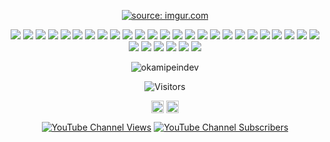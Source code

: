 

<p align=center><a href="https://imgur.com/XJpcu1U"><img src="https://i.imgur.com/mTjyVAq.png" title="source: imgur.com"  /></a></p>
<p align=center>
  <img src=https://img.shields.io/badge/C-00599C?style=for-the-badge&logo=c&logoColor=white >
 <img src=https://img.shields.io/badge/Python-FFD43B?style=for-the-badge&logo=python&logoColor=darkgreen >
 <img src=https://img.shields.io/badge/JavaScript-F7DF1E?style=for-the-badge&logo=javascript&logoColor=black>
 <img src=https://img.shields.io/badge/Node.js-339933?style=for-the-badge&logo=nodedotjs&logoColor=white >
 <img src=https://img.shields.io/badge/C%2B%2B-00599C?style=for-the-badge&logo=c%2B%2B&logoColor=white>
<!-- -- -->
<!--  --------- -->
 <img src=https://img.shields.io/badge/Numpy-777BB4?style=for-the-badge&logo=numpy&logoColor=white >
 <img src=https://img.shields.io/badge/Pandas-2C2D72?style=for-the-badge&logo=pandas&logoColor=white >
 <img src=https://img.shields.io/badge/Plotly-239120?style=for-the-badge&logo=plotly&logoColor=white >
 <img src=https://img.shields.io/badge/json-5E5C5C?style=for-the-badge&logo=json&logoColor=white >
 <img src=https://img.shields.io/badge/MariaDB-003545?style=for-the-badge&logo=mariadb&logoColor=white >
<!-- -------- -->
 <img src=https://img.shields.io/badge/npm-CB3837?style=for-the-badge&logo=npm&logoColor=white>
 <img src=https://img.shields.io/badge/Yarn-2C8EBB?style=for-the-badge&logo=yarn&logoColor=white >
 <img src=https://img.shields.io/badge/Jest-C21325?style=for-the-badge&logo=jest&logoColor=white >
<!--   ------ -->
<!--  <img src=https://img.shields.io/badge/RASPBERRY%20PI-C51A4A.svg?&style=for-the-badge&logo=raspberry%20pi&logoColor=white > -->
<!--   --------- -->
 <img src=https://img.shields.io/badge/Jupyter-F37626.svg?&style=for-the-badge&logo=Jupyter&logoColor=white >
 <img src=https://img.shields.io/badge/Markdown-000000?style=for-the-badge&logo=markdown&logoColor=whit >
<!-- --------- -->
 <img src=https://img.shields.io/badge/Selenium-43B02A?style=for-the-badge&logo=Selenium&logoColor=white >
<!--   ------- -->
 <img src=https://img.shields.io/badge/Jira-0052CC?style=for-the-badge&logo=Jira&logoColor=white >
 <img src=https://img.shields.io/badge/Heroku-430098?style=for-the-badge&logo=heroku&logoColor=white>
 <img src=https://img.shields.io/badge/Kibana-005571?style=for-the-badge&logo=Kibana&logoColor=white >
 <img src=https://img.shields.io/badge/Docker-2CA5E0?style=for-the-badge&logo=docker&logoColor=white >
 <img src=https://img.shields.io/badge/Git-F05032?style=for-the-badge&logo=git&logoColor=white >
 <img src=https://img.shields.io/badge/Bitbucket-330F63?style=for-the-badge&logo=bitbucket&logoColor=white >
<!--   ------- -->
 <img src=https://img.shields.io/badge/Linux-FCC624?style=for-the-badge&logo=linux&logoColor=black >
 <img src=https://img.shields.io/badge/Raspberry%20Pi-A22846?style=for-the-badge&logo=Raspberry%20Pi&logoColor=white>
<!--   ----- -->
 <img src=https://img.shields.io/badge/VIM-%2311AB00.svg?&style=for-the-badge&logo=vim&logoColor=white >
 <img src=https://img.shields.io/badge/Visual_Studio_Code-0078D4?style=for-the-badge&logo=visual%20studio%20code&logoColor=white>
<!--   --- -->
 <img src=https://img.shields.io/badge/Microsoft_Office-D83B01?style=for-the-badge&logo=microsoft-office&logoColor=white>
<!--   --- -->
 <img src=https://img.shields.io/badge/Notion-000000?style=for-the-badge&logo=notion&logoColor=white>
 <img src=https://img.shields.io/badge/Figma-F24E1E?style=for-the-badge&logo=figma&logoColor=white>
 <img src=https://img.shields.io/badge/Udemy-EC5252?style=for-the-badge&logo=Udemy&logoColor=white>
 <img src=https://img.shields.io/badge/Spotify-1ED760?&style=for-the-badge&logo=spotify&logoColor=white>
<!--   --- -->
 </p>

<!--
<div>
cpp  
                                    void life(void)
                                    {
                                      printf("Hi 👋, I'm Dipankar \n");
                                      printf("A passionate kernel hacker from India \n");
                                      char currentlyLearning[] = "openWRT";
                                      char AskMeAbout[] = "Linux";
                                      char ReachMeAt[] = "d.pal5050@gmail.com";
                                      char FunFact[]  = "I don't have a girlfriend 😭";
                                    }


</div>
!-->


<div align=center>
  <!--
   <img src="https://img.shields.io/badge/%20-%23339933.svg?&style=for-the-badge&logo=c&logoColor=white" />
   <img src="https://img.shields.io/badge/electron%20-%23e34f26.svg?&style=for-the-badge&logo=electron&logoColor=white" />
   <img src="https://img.shields.io/badge/javascript%20-%23339933.svg?&style=for-the-badge&logo=javascript&logoColor=white" />
   <img src="https://img.shields.io/badge/html5%20-%23e34f26.svg?&style=for-the-badge&logo=html5&logoColor=white" />
   <img src="https://img.shields.io/badge/node.js%20-%23339933.svg?&style=for-the-badge&logo=node.js&logoColor=white" />
   <img src="https://img.shields.io/badge/Docker%20-%23e34f26.svg?&style=for-the-badge&logo=docker&logoColor=white" />
   <img src="https://img.shields.io/badge/python%20-%23339933.svg?&style=for-the-badge&logo=python&logoColor=white" />
   <img src="https://img.shields.io/badge/Linux%20-%23e34f26.svg?&style=for-the-badge&logo=linux&logoColor=white" />
   <img src="https://img.shields.io/badge/java%20-%23339933.svg?&style=for-the-badge&logo=java&logoColor=white" />
  !--> 
  
<!--    <p align=center><a href="https://github.com/okamipeindev"><img src="https://i.imgur.com/MN69E9a.png" title="Technologies I use" align=center/></a></p> -->


   <p align="center"> <img src="https://github-readme-stats.vercel.app/api?username=okamipeindev&show_icons=true" alt="okamipeindev" /> </p>
  </div>
 


 <!--
<p align="center"><img src="https://konpa.github.io/devicon/devicon.git/icons/c/c-original.svg" alt="c" width="20" height="20"/> <img src="https://konpa.github.io/devicon/devicon.git/icons/cplusplus/cplusplus-original.svg" alt="cplusplus" width="20" height="20"/> <img src="https://konpa.github.io/devicon/devicon.git/icons/css3/css3-original-wordmark.svg" alt="css3" width="20" height="20"/> <img src="https://konpa.github.io/devicon/devicon.git/icons/docker/docker-original-wordmark.svg" alt="docker" width="20" height="20"/> <img src="https://konpa.github.io/devicon/devicon.git/icons/electron/electron-original.svg" alt="electron" width="20" height="20"/> <img src="https://konpa.github.io/devicon/devicon.git/icons/html5/html5-original-wordmark.svg" alt="html5" width="20" height="20"/> <img src="https://konpa.github.io/devicon/devicon.git/icons/java/java-original-wordmark.svg" alt="java" width="20" height="20"/> <img src="https://konpa.github.io/devicon/devicon.git/icons/javascript/javascript-original.svg" alt="javascript" width="20" height="20"/> <img src="https://konpa.github.io/devicon/devicon.git/icons/mysql/mysql-original-wordmark.svg" alt="mysql" width="20" height="20"/> <img src="https://konpa.github.io/devicon/devicon.git/icons/nodejs/nodejs-original-wordmark.svg" alt="nodejs" width="20" height="20"/> <img src="https://konpa.github.io/devicon/devicon.git/icons/python/python-original-wordmark.svg" alt="python" width="20" height="20"/></p><p align="center"> <img src="https://github-readme-stats.vercel.app/api?username=okamipeindev&show_icons=true" alt="okamipeindev" /> </p>
--!>

<p align=center>                           
  <img align=center  src="https://visitor-badge.laobi.icu/badge?page_id=okamipeindev.okamipeindev" alt="Visitors">                     
</p>

<p align="center">
<a href="https://instagram.com/dpnkr.pl/" target="blank"><img align="center" src="https://cdn.jsdelivr.net/npm/simple-icons@3.0.1/icons/instagram.svg" alt="dpnkr.pl" height="20" width="20" /></a>
<a href="https://fb.com/okamipeindev.neon" target="blank"><img align="center" src="https://cdn.jsdelivr.net/npm/simple-icons@3.0.1/icons/facebook.svg" alt="okamipeindev.neon" height="20" width="20" /></a></p>
<p align=center><a href=https://www.youtube.com/channel/UCHE71XuJOPKlHSxSr40u5Lw> <img alt="YouTube Channel Views" src="https://img.shields.io/youtube/channel/views/UCHE71XuJOPKlHSxSr40u5Lw?style=social"></a>
  
<a href=https://www.youtube.com/channel/UCHE71XuJOPKlHSxSr40u5Lw> <img alt="YouTube Channel Subscribers" src="https://img.shields.io/youtube/channel/subscribers/UCHE71XuJOPKlHSxSr40u5Lw?style=social"></a></p>
</p>
